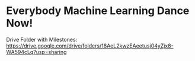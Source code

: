 # Everybody Machine Learning Dance Now!

Drive Folder with Milestones: https://drive.google.com/drive/folders/18AeL2kwzEAeetusj04yZjx8-WA594cLq?usp=sharing
